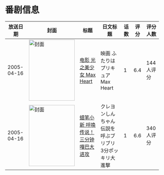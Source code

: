 # 番剧信息

|放送日期|封面|标题|日文标题|话数|评分|评分人数|
|---|---|---|---|---|---|---|
|2005-04-16|<img src="https://lain.bgm.tv/pic/cover/c/b4/aa/4396_c2cmJ.jpg" alt="封面" style="width:150px;height:200px;object-fit:cover;">|[电影 光之美少女 Max Heart](https://bangumi.tv/subject/4396)|映画 ふたりはプリキュア Max Heart|1|6.4|144人评分|
|2005-04-16|<img src="https://lain.bgm.tv/pic/cover/c/47/84/8993_V6ZSv.jpg" alt="封面" style="width:150px;height:200px;object-fit:cover;">|[蜡笔小新 呼唤传说！三分钟嘎巴大进攻](https://bangumi.tv/subject/8993)|クレヨンしんちゃん 伝説を呼ぶブリブリ 3分ポッキリ大進撃|1|6.6|340人评分|
